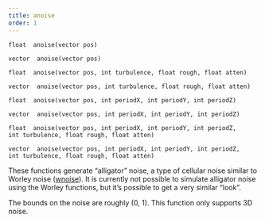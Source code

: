 ```yaml
---
title: anoise
order: 1
---
```

`float  anoise(vector pos)`

`vector  anoise(vector pos)`

`float  anoise(vector pos, int turbulence, float rough, float atten)`

`vector  anoise(vector pos, int turbulence, float rough, float atten)`

`float  anoise(vector pos, int periodX, int periodY, int periodZ)`

`vector  anoise(vector pos, int periodX, int periodY, int periodZ)`

`float  anoise(vector pos, int periodX, int periodY, int periodZ, int turbulence, float rough, float atten)`

`vector  anoise(vector pos, int periodX, int periodY, int periodZ, int turbulence, float rough, float atten)`

These functions generate “alligator” noise, a type of cellular noise similar to
Worley noise ([wnoise](./wnoise "Generates Worley (cellular) noise.")). It is currently not possible to simulate alligator noise
using the Worley functions, but it’s possible to get a very similar “look”.

The bounds on the noise are roughly (0, 1). This function only supports 3D noise.
